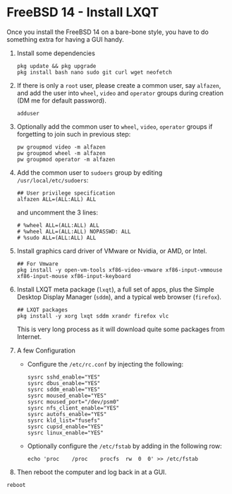 # FreeBSD 14 - Install LXQT



Once you install the FreeBSD 14 on a bare-bone style, you have to do something extra for having a GUI handy.



1. Install some dependencies

   ```
   pkg update && pkg upgrade
   pkg install bash nano sudo git curl wget neofetch
   ```

   

2. If there is only a `root` user, please create a common user, say `alfazen`, and add the user into `wheel`, `video` and `operator` groups during creation (DM me for default password).

   ```
   adduser
   ```

   

3. Optionally add the common user to `wheel`, `video`, `operator` groups if forgetting to join such in previous step:

   ```
   pw groupmod video -m alfazen
   pw groupmod wheel -m alfazen
   pw groupmod operator -m alfazen
   ```

   

4. Add the common user to `sudoers` group by editing `/usr/local/etc/sudoers`:

   ```
   ## User privilege specification
   alfazen ALL=(ALL:ALL) ALL
   ```

   and uncomment the 3 lines:

   ```
   # %wheel ALL=(ALL:ALL) ALL
   # %wheel ALL=(ALL:ALL) NOPASSWD: ALL
   # %sudo ALL=(ALL:ALL) ALL 
   ```

   

5. Install graphics card driver of VMware or Nvidia, or AMD, or Intel.

   ```
   ## For Vmware
   pkg install -y open-vm-tools xf86-video-vmware xf86-input-vmmouse xf86-input-mouse xf86-input-keyboard
   ```

   

6. Install LXQT meta package (`lxqt`), a full set of apps, plus the Simple Desktop Display Manager (`sddm`), and a typical web browser (`firefox`).

   ```
   ## LXQT packages
   pkg install -y xorg lxqt sddm xrandr firefox vlc
   ```

   This is very long process as it will download quite some packages from Internet.

   

7. A few Configuration

   * Configure the `/etc/rc.conf` by injecting the following:

     ```
     sysrc sshd_enable="YES"
     sysrc dbus_enable="YES"
     sysrc sddm_enable="YES"
     sysrc moused_enable="YES"
     sysrc moused_port="/dev/psm0"
     sysrc nfs_client_enable="YES"
     sysrc autofs_enable="YES"
     sysrc kld_list="fusefs"
     sysrc cupsd_enable="YES"
     sysrc linux_enable="YES"
     ```
     
   * Optionally configure the `/etc/fstab` by adding in the following row:
   
     ```
     echo 'proc    /proc    procfs  rw  0  0' >> /etc/fstab
     ```
     
     
   
8. Then reboot the computer and log back in at a GUI.

  ```
  reboot
  ```

  

  